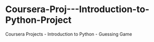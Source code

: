 # Coursera-Proj---Introduction-to-Python-Project
Coursera Projects - Introduction to Python - Guessing Game

